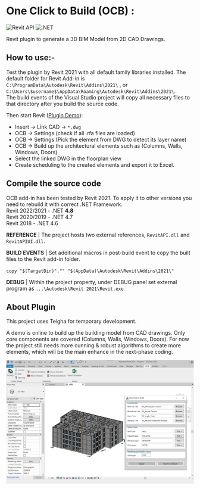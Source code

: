 # One Click to Build (OCB) :

![Revit API](https://img.shields.io/badge/Revit%20API-2021-blue.svg)
![.NET](https://img.shields.io/badge/.NET-4.8-blue.svg)

Revit plugin to generate a 3D BIM Model from 2D CAD Drawings.

## How to use:-
Test the plugin by Revit 2021 with all default family libraries installed. The default folder for Revit Add-in is `C:\ProgramData\Autodesk\Revit\Addins\2021\` , or `C:\Users\$username$\AppData\Roaming\Autodesk\Revit\Addins\2021\`.  
The build events of the Visual Studio project will copy all necessary files to that directory after you build the source code.

Then start Revit ([Plugin Demo](https://drive.google.com/drive/folders/1jsKybGRJiD8AFDBmYWJyiuT_sN-aej5Q)):  
- Insert -> Link CAD -> `*.dwg`
- OCB -> Settings (check if all .rfa files are loaded)
- OCB -> Settings (Pick the element from DWG to detect its layer name)
- OCB -> Build up the architectural elements such as (Columns, Walls, Windows, Doors) 
- Select the linked DWG in the floorplan view
- Create scheduling to the created elements and export it to Excel.


## Compile the source code
OCB add-in has been tested by Revit 2021. To apply it to other versions you need to rebuild it with correct .NET Framework.  
Revit 2022/2021 - .NET **4.8**  
Revit 2020/2019 - .NET 4.7  
Revit 2018      - .NET 4.6  
 
**REFERENCE** | The project hosts two external references, `RevitAPI.dll` and `RevitAPIUI.dll`.  

**BUILD EVENTS** | Set additional macros in post-build event to copy the built files to the Revit add-in folder.

`copy "$(TargetDir)"."" "$(AppData)\Autodesk\Revit\Addins\2021\"`

**DEBUG** | Within the project property, under DEBUG panel set external program as `...\Autodesk\Revit 2021\Revit.exe`


## About Plugin

This project uses Teigha for temporary development.  
  
A demo is online to build up the building model from CAD drawings. Only core components are covered (Columns, Walls, Windows, Doors). For now the project still needs more cunning & robust algorithms to create more elements, which will be the main enhance in the next-phase coding.  

<img src="/OCB Plugin Screenshot.png?raw=true">
